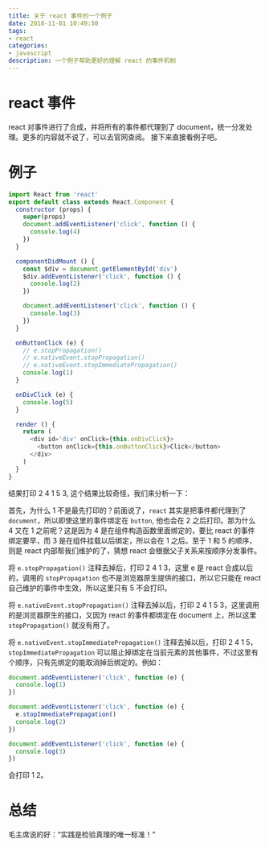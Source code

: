 ```yaml
---
title: 关于 react 事件的一个例子
date: 2018-11-01 10:49:50
tags:
- react
categories:
- javascript
description: 一个例子帮助更好的理解 react 的事件机制
---
```


# react 事件
react 对事件进行了合成，并将所有的事件都代理到了 document，统一分发处理。更多的内容就不说了，可以去官网查阅。
接下来直接看例子吧。

# 例子
```javascript
import React from 'react'
export default class extends React.Component {
  constructor (props) {
    super(props)
    document.addEventListener('click', function () {
      console.log(4)
    })
  }

  componentDidMount () {
    const $div = document.getElementById('div')
    $div.addEventListener('click', function () {
      console.log(2)
    })

    document.addEventListener('click', function () {
      console.log(3)
    })
  }

  onButtonClick (e) {
    // e.stopPropagation()
    // e.nativeEvent.stopPropagation()
    // e.nativeEvent.stopImmediatePropagation()
    console.log(1)
  }

  onDivClick (e) {
    console.log(5)
  }

  render () {
    return (
      <div id='div' onClick={this.onDivClick}>
        <button onClick={this.onButtonClick}>Click</button>
      </div>
    )
  }
}
```

结果打印 2 4 1 5 3, 这个结果比较奇怪，我们来分析一下：

首先，为什么 1 不是最先打印的？前面说了，`react` 其实是把事件都代理到了 `document`，所以即使这里的事件绑定在 `button`, 他也会在 2 之后打印。那为什么 4 又在 1 之前呢？这是因为 4 是在组件构造函数里面绑定的，要比 react 的事件绑定要早，而 3 是在组件挂载以后绑定，所以会在 1 之后。至于 1 和 5 的顺序，则是 react 内部帮我们维护的了，猜想 react 会根据父子关系来按顺序分发事件。

将 `e.stopPropagation()` 注释去掉后，打印 2 4 1 3，这里 e 是 react 合成以后的，调用的 `stopPropagation` 也不是浏览器原生提供的接口，所以它只能在 react 自己维护的事件中生效，所以这里只有 5 不会打印。

将 `e.nativeEvent.stopPropagation()` 注释去掉以后，打印 2 4 1 5 3，这里调用的是浏览器原生的接口，又因为 react 的事件都绑定在 document 上，所以这里 `stopPropagation()` 就没有用了。

将 `e.nativeEvent.stopImmediatePropagation()` 注释去掉以后，打印 2 4 1 5，`stopImmediatePropagation` 可以阻止掉绑定在当前元素的其他事件，不过这里有个顺序，只有先绑定的能取消掉后绑定的。例如：

```javascript
document.addEventListener('click', function (e) {
  console.log(1)
})

document.addEventListener('click', function (e) {
  e.stopImmediatePropagation()
  console.log(2)
})

document.addEventListener('click', function (e) {
  console.log(3)
})
```

会打印 1 2。


# 总结
毛主席说的好：“实践是检验真理的唯一标准！”


